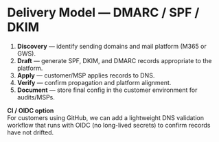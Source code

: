 # Delivery Model — DMARC / SPF / DKIM

1. **Discovery** — identify sending domains and mail platform (M365 or GWS).
2. **Draft** — generate SPF, DKIM, and DMARC records appropriate to the platform.
3. **Apply** — customer/MSP applies records to DNS.
4. **Verify** — confirm propagation and platform alignment.
5. **Document** — store final config in the customer environment for audits/MSPs.

**CI / OIDC option**  
For customers using GitHub, we can add a lightweight DNS validation workflow that runs with OIDC (no long-lived secrets) to confirm records have not drifted.

